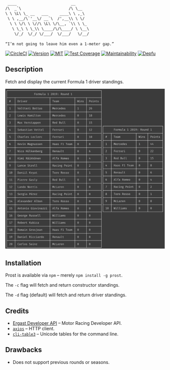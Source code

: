 ```
 ____                        __
/\  _`\                     /\ \__
\ \ \L\ \_ __   ___     ____\ \ ,_\
 \ \ ,__/\`'__\/ __`\  /',__\\ \ \/
  \ \ \/\ \ \//\ \L\ \/\__, `\\ \ \_
   \ \_\ \ \_\\ \____/\/\____/ \ \__\
    \/_/  \/_/ \/___/  \/___/   \/__/

“I’m not going to leave him even a 1-meter gap.”
```

[![CircleCI](https://img.shields.io/circleci/project/github/jameswillock/prost/master.svg)](https://circleci.com/gh/jameswillock/prost) [![Version](https://img.shields.io/npm/v/prost.svg)](https://www.npmjs.com/package/prost) [![MIT](https://img.shields.io/github/license/jameswillock/prost.svg)](https://github.com/jameswillock/prost/blob/master/LICENSE) [![Test Coverage](https://img.shields.io/codeclimate/coverage/jameswillock/prost.svg)](https://codeclimate.com/github/jameswillock/prost/test_coverage) [![Maintainability](https://img.shields.io/codeclimate/maintainability-percentage/jameswillock/prost.svg)](https://codeclimate.com/github/jameswillock/prost/maintainability) [![Depfu](https://img.shields.io/depfu/jameswillock/prost.svg)](https://depfu.com/github/jameswillock/prost?project_id=7502)

## Description
Fetch and display the current Formula 1 driver standings.

<img src="screenshot.png" width="671">

## Installation
Prost is available via `npm` – merely `npm install -g prost`.

The `-c` flag will fetch and return constructor standings.

The `-d` flag (default) will fetch and return driver standings.

## Credits
- [Ergast Developer API](https://ergast.com/mrd/) – Motor Racing Developer API.
- [`axios`](https://github.com/axios/axios) – HTTP client.
- [`cli-table3`](https://github.com/cli-table/cli-table3) – Unicode tables for the command line.

## Drawbacks
- Does not support previous rounds or seasons.
